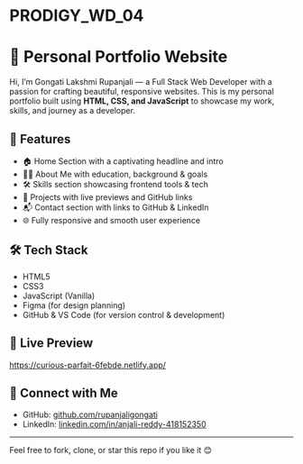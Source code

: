 # PRODIGY_WD_04


# 💼 Personal Portfolio Website

Hi, I’m Gongati Lakshmi Rupanjali — a Full Stack Web Developer with a passion for crafting beautiful, responsive websites. This is my personal portfolio built using **HTML, CSS, and JavaScript** to showcase my work, skills, and journey as a developer.

## 🚀 Features

- 🏠 Home Section with a captivating headline and intro
- 👩‍💻 About Me with education, background & goals
- 🛠️ Skills section showcasing frontend tools & tech
- 📂 Projects with live previews and GitHub links
- 📬 Contact section with links to GitHub & LinkedIn
- 🌐 Fully responsive and smooth user experience

## 🛠️ Tech Stack

- HTML5  
- CSS3  
- JavaScript (Vanilla)  
- Figma (for design planning)  
- GitHub & VS Code (for version control & development)

## 📸 Live Preview

https://curious-parfait-6febde.netlify.app/

## 🔗 Connect with Me

- GitHub: [github.com/rupanjaligongati](https://github.com/rupanjaligongati)
- LinkedIn: [linkedin.com/in/anjali-reddy-418152350](https://www.linkedin.com/in/anjali-reddy-418152350)

---

Feel free to fork, clone, or star this repo if you like it 😊  
